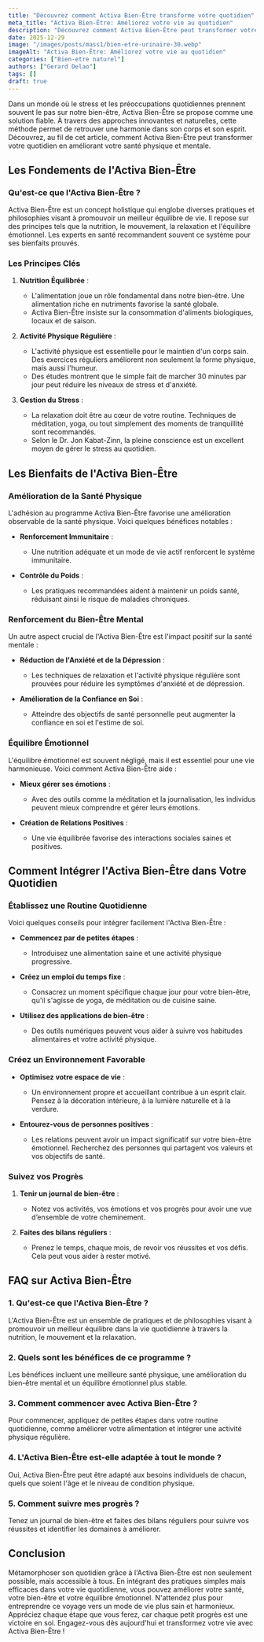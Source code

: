 ```yaml
---
title: "Découvrez comment Activa Bien-Être transforme votre quotidien"
meta_title: "Activa Bien-Être: Améliorez votre vie au quotidien"
description: "Découvrez comment Activa Bien-Être peut transformer votre quotidien grâce à des solutions naturelles et efficaces pour votre santé."
date: 2025-12-29
image: "/images/posts/mass1/bien-etre-urinaire-30.webp"
imageAlt: "Activa Bien-Être: Améliorez votre vie au quotidien"
categories: ["Bien-etre naturel"]
authors: ["Gerard Delao"]
tags: []
draft: true
---
```


Dans un monde où le stress et les préoccupations quotidiennes prennent souvent le pas sur notre bien-être, Activa Bien-Être se propose comme une solution fiable. À travers des approches innovantes et naturelles, cette méthode permet de retrouver une harmonie dans son corps et son esprit. Découvrez, au fil de cet article, comment Activa Bien-Être peut transformer votre quotidien en améliorant votre santé physique et mentale.

## Les Fondements de l'Activa Bien-Être

### Qu'est-ce que l'Activa Bien-Être ?

Activa Bien-Être est un concept holistique qui englobe diverses pratiques et philosophies visant à promouvoir un meilleur équilibre de vie. Il repose sur des principes tels que la nutrition, le mouvement, la relaxation et l'équilibre émotionnel. Les experts en santé recommandent souvent ce système pour ses bienfaits prouvés.

### Les Principes Clés

1. **Nutrition Équilibrée** :
   - L'alimentation joue un rôle fondamental dans notre bien-être. Une alimentation riche en nutriments favorise la santé globale.
   - Activa Bien-Être insiste sur la consommation d'aliments biologiques, locaux et de saison.

2. **Activité Physique Régulière** :
   - L'activité physique est essentielle pour le maintien d'un corps sain. Des exercices réguliers améliorent non seulement la forme physique, mais aussi l'humeur.
   - Des études montrent que le simple fait de marcher 30 minutes par jour peut réduire les niveaux de stress et d'anxiété.

3. **Gestion du Stress** :
   - La relaxation doit être au cœur de votre routine. Techniques de méditation, yoga, ou tout simplement des moments de tranquillité sont recommandés.
   - Selon le Dr. Jon Kabat-Zinn, la pleine conscience est un excellent moyen de gérer le stress au quotidien.

## Les Bienfaits de l'Activa Bien-Être

### Amélioration de la Santé Physique

L'adhésion au programme Activa Bien-Être favorise une amélioration observable de la santé physique. Voici quelques bénéfices notables :

- **Renforcement Immunitaire** :
  - Une nutrition adéquate et un mode de vie actif renforcent le système immunitaire.
  
- **Contrôle du Poids** :
  - Les pratiques recommandées aident à maintenir un poids santé, réduisant ainsi le risque de maladies chroniques.

### Renforcement du Bien-Être Mental

Un autre aspect crucial de l'Activa Bien-Être est l'impact positif sur la santé mentale :

- **Réduction de l'Anxiété et de la Dépression** :
  - Les techniques de relaxation et l'activité physique régulière sont prouvées pour réduire les symptômes d'anxiété et de dépression.

- **Amélioration de la Confiance en Soi** :
  - Atteindre des objectifs de santé personnelle peut augmenter la confiance en soi et l'estime de soi.

### Équilibre Émotionnel

L'équilibre émotionnel est souvent négligé, mais il est essentiel pour une vie harmonieuse. Voici comment Activa Bien-Être aide :

- **Mieux gérer ses émotions** :
  - Avec des outils comme la méditation et la journalisation, les individus peuvent mieux comprendre et gérer leurs émotions.
  
- **Création de Relations Positives** :
  - Une vie équilibrée favorise des interactions sociales saines et positives.

## Comment Intégrer l'Activa Bien-Être dans Votre Quotidien

### Établissez une Routine Quotidienne

Voici quelques conseils pour intégrer facilement l'Activa Bien-Être :

- **Commencez par de petites étapes** :
  - Introduisez une alimentation saine et une activité physique progressive.
  
- **Créez un emploi du temps fixe** :
  - Consacrez un moment spécifique chaque jour pour votre bien-être, qu'il s'agisse de yoga, de méditation ou de cuisine saine.

- **Utilisez des applications de bien-être** :
  - Des outils numériques peuvent vous aider à suivre vos habitudes alimentaires et votre activité physique.

### Créez un Environnement Favorable

- **Optimisez votre espace de vie** :
  - Un environnement propre et accueillant contribue à un esprit clair. Pensez à la décoration intérieure, à la lumière naturelle et à la verdure.

- **Entourez-vous de personnes positives** :
  - Les relations peuvent avoir un impact significatif sur votre bien-être émotionnel. Recherchez des personnes qui partagent vos valeurs et vos objectifs de santé.

### Suivez vos Progrès

1. **Tenir un journal de bien-être** :
   - Notez vos activités, vos émotions et vos progrès pour avoir une vue d’ensemble de votre cheminement.
   
2. **Faites des bilans réguliers** :
   - Prenez le temps, chaque mois, de revoir vos réussites et vos défis. Cela peut vous aider à rester motivé.

## FAQ sur Activa Bien-Être

### 1. Qu'est-ce que l'Activa Bien-Être ?
L'Activa Bien-Être est un ensemble de pratiques et de philosophies visant à promouvoir un meilleur équilibre dans la vie quotidienne à travers la nutrition, le mouvement et la relaxation.

### 2. Quels sont les bénéfices de ce programme ?
Les bénéfices incluent une meilleure santé physique, une amélioration du bien-être mental et un équilibre émotionnel plus stable.

### 3. Comment commencer avec Activa Bien-Être ?
Pour commencer, appliquez de petites étapes dans votre routine quotidienne, comme améliorer votre alimentation et intégrer une activité physique régulière.

### 4. L'Activa Bien-Être est-elle adaptée à tout le monde ?
Oui, Activa Bien-Être peut être adapté aux besoins individuels de chacun, quels que soient l'âge et le niveau de condition physique.

### 5. Comment suivre mes progrès ?
Tenez un journal de bien-être et faites des bilans réguliers pour suivre vos réussites et identifier les domaines à améliorer.

## Conclusion

Métamorphoser son quotidien grâce à l'Activa Bien-Être est non seulement possible, mais accessible à tous. En intégrant des pratiques simples mais efficaces dans votre vie quotidienne, vous pouvez améliorer votre santé, votre bien-être et votre équilibre émotionnel. N'attendez plus pour entreprendre ce voyage vers un mode de vie plus sain et harmonieux. Appréciez chaque étape que vous ferez, car chaque petit progrès est une victoire en soi. Engagez-vous dès aujourd'hui et transformez votre vie avec Activa Bien-Être !


